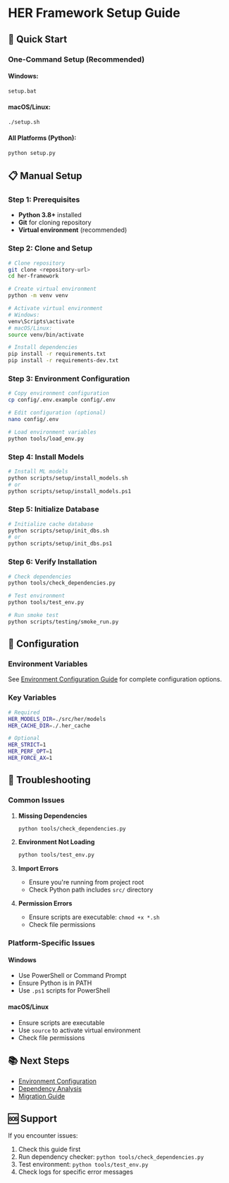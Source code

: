 # HER Framework Setup Guide

## 🚀 Quick Start

### **One-Command Setup (Recommended)**

#### Windows:
```cmd
setup.bat
```

#### macOS/Linux:
```bash
./setup.sh
```

#### All Platforms (Python):
```bash
python setup.py
```

## 📋 Manual Setup

### **Step 1: Prerequisites**

- **Python 3.8+** installed
- **Git** for cloning repository
- **Virtual environment** (recommended)

### **Step 2: Clone and Setup**

```bash
# Clone repository
git clone <repository-url>
cd her-framework

# Create virtual environment
python -m venv venv

# Activate virtual environment
# Windows:
venv\Scripts\activate
# macOS/Linux:
source venv/bin/activate

# Install dependencies
pip install -r requirements.txt
pip install -r requirements-dev.txt
```

### **Step 3: Environment Configuration**

```bash
# Copy environment configuration
cp config/.env.example config/.env

# Edit configuration (optional)
nano config/.env

# Load environment variables
python tools/load_env.py
```

### **Step 4: Install Models**

```bash
# Install ML models
python scripts/setup/install_models.sh
# or
python scripts/setup/install_models.ps1
```

### **Step 5: Initialize Database**

```bash
# Initialize cache database
python scripts/setup/init_dbs.sh
# or
python scripts/setup/init_dbs.ps1
```

### **Step 6: Verify Installation**

```bash
# Check dependencies
python tools/check_dependencies.py

# Test environment
python tools/test_env.py

# Run smoke test
python scripts/testing/smoke_run.py
```

## 🔧 Configuration

### **Environment Variables**

See [Environment Configuration Guide](../guides/environment-configuration.md) for complete configuration options.

### **Key Variables**

```bash
# Required
HER_MODELS_DIR=./src/her/models
HER_CACHE_DIR=./.her_cache

# Optional
HER_STRICT=1
HER_PERF_OPT=1
HER_FORCE_AX=1
```

## 🐛 Troubleshooting

### **Common Issues**

1. **Missing Dependencies**
   ```bash
   python tools/check_dependencies.py
   ```

2. **Environment Not Loading**
   ```bash
   python tools/test_env.py
   ```

3. **Import Errors**
   - Ensure you're running from project root
   - Check Python path includes `src/` directory

4. **Permission Errors**
   - Ensure scripts are executable: `chmod +x *.sh`
   - Check file permissions

### **Platform-Specific Issues**

#### Windows
- Use PowerShell or Command Prompt
- Ensure Python is in PATH
- Use `.ps1` scripts for PowerShell

#### macOS/Linux
- Ensure scripts are executable
- Use `source` to activate virtual environment
- Check file permissions

## 📚 Next Steps

- [Environment Configuration](../guides/environment-configuration.md)
- [Dependency Analysis](../development/dependency-analysis.md)
- [Migration Guide](../development/migration-guide.md)

## 🆘 Support

If you encounter issues:

1. Check this guide first
2. Run dependency checker: `python tools/check_dependencies.py`
3. Test environment: `python tools/test_env.py`
4. Check logs for specific error messages